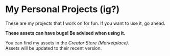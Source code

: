# My Personal Projects (ig?)

These are my projects that I work on for fun. If you want to use it, go ahead.

**These assets can have bugs! Be advised when using it.**

You can find my assets in the *Creator Store (Marketplace)*.\
Assets will be updated to their recent version.
